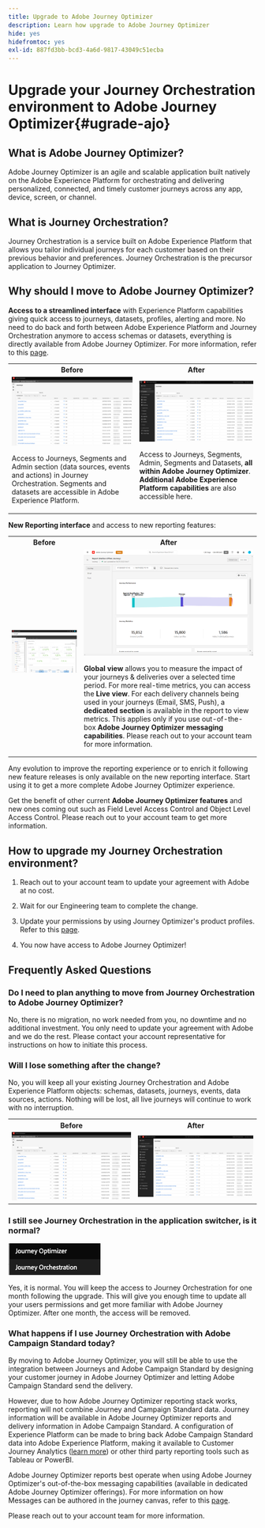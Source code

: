```yaml
---
title: Upgrade to Adobe Journey Optimizer
description: Learn how upgrade to Adobe Journey Optimizer
hide: yes
hidefromtoc: yes
exl-id: 887fd3bb-bcd3-4a6d-9817-43049c51ecba
---
```

# Upgrade your Journey Orchestration environment to Adobe Journey Optimizer{#ugrade-ajo}

## What is Adobe Journey Optimizer?

Adobe Journey Optimizer is an agile and scalable application built natively on the Adobe Experience Platform for orchestrating and delivering personalized, connected, and timely customer journeys across any app, device, screen, or channel.​

## What is Journey Orchestration?

Journey Orchestration is a service built on Adobe Experience Platform that allows you tailor individual journeys for each customer based on their previous behavior and preferences. Journey Orchestration is the precursor application to Journey Optimizer. 

## Why should I move to Adobe Journey Optimizer?

**Access to a streamlined interface** with Experience Platform capabilities giving quick access to journeys, datasets, profiles, alerting and more. No need to do back and forth between Adobe Experience Platform and Journey Orchestration anymore to access schemas or datasets, everything is directly available from Adobe Journey Optimizer. For more information, refer to this [page](https://experienceleague.adobe.com/docs/journey-optimizer/using/get-started/user-interface.html).

<table>
<tr>
<th>Before</th>
<th>After</th>
</tr>
<tr>
<td><img src="../assets/migration-ajo-1.png"><p>Access to Journeys, Segments and Admin section (data sources, events and actions) in Journey Orchestration. Segments and datasets are accessible in Adobe Experience Platform. </p></td>
<td><img src="../assets/migration-ajo-2.png"><p>Access to Journeys, Segments, Admin, Segments and Datasets, <strong>all within Adobe Journey Optimizer</strong>. <strong>Additional Adobe Experience Platform capabilities</strong> are also accessible here.</p></td>
</tr>
</table>

**New Reporting interface** and access to new reporting features:

<table>
<tr>
<th>Before</th>
<th>After</th>
</tr>
<tr>
<td><img src="../assets/migration-ajo-5.png"></td>
<td><img src="../assets/migration-ajo-6.png"><p><strong>Global view</strong> allows you to measure the impact of your journeys & deliveries over a selected time period. For more real-time metrics, you can access the <strong>Live view</strong>. For each delivery channels being used in your journeys (Email, SMS, Push), a <strong>dedicated section</strong> is available in the report to view metrics. This applies only if you use out-of-the-box <strong>Adobe Journey Optimizer messaging capabilities</strong>. Please reach out to your account team for more information.</p></td>
</tr>
</table>

Any evolution to improve the reporting experience or to enrich it following new feature releases is only available on the new reporting interface. Start using it to get a more complete Adobe Journey Optimizer experience.

Get the benefit of other current **Adobe Journey Optimizer features** and new ones coming out such as Field Level Access Control and Object Level Access Control. Please reach out to your account team to get more information.

## How to upgrade my Journey Orchestration environment?

1. Reach out to your account team to update your agreement with Adobe at no cost. 

1. Wait for our Engineering team to complete the change. 

1. Update your permissions by using Journey Optimizer's product profiles. Refer to this [page](https://experienceleague.adobe.com/docs/journey-optimizer/using/administration/ootb-product-profiles.html).

1. You now have access to Adobe Journey Optimizer!

## Frequently Asked Questions

### Do I need to plan anything to move from Journey Orchestration to Adobe Journey Optimizer?

No, there is no migration, no work needed from you, no downtime and no additional investment. You only need to update your agreement with Adobe and we do the rest. Please contact your account representative for instructions on how to initiate this process. 

### Will I lose something after the change?

No, you will keep all your existing Journey Orchestration and Adobe Experience Platform objects: schemas, datasets, journeys, events, data sources, actions. Nothing will be lost, all live journeys will continue to work with no interruption.

<table>
<tr>
<th>Before</th>
<th>After</th>
</tr>
<tr>
<td><img src="../assets/migration-ajo-7.png"></td>
<td><img src="../assets/migration-ajo-8.png"></td>
</tr>
</table>

### I still see Journey Orchestration in the application switcher, is it normal?

![](../assets/migration-ajo-9.png)

Yes, it is normal. You will keep the access to Journey Orchestration for one month following the upgrade. This will give you enough time to update all your users permissions and get more familiar with Adobe Journey Optimizer. After one month, the access will be removed.

### What happens if I use Journey Orchestration with Adobe Campaign Standard today?

By moving to Adobe Journey Optimizer, you will still be able to use the integration between Journeys and Adobe Campaign Standard by designing your customer journey in Adobe Journey Optimizer and letting Adobe Campaign Standard send the delivery.

However, due to how Adobe Journey Optimizer reporting stack works, reporting will not combine Journey and Campaign Standard data. Journey information will be available in Adobe Journey Optimizer reports and delivery information in Adobe Campaign Standard. A configuration of Experience Platform can be made to bring back Adobe Campaign Standard data into Adobe Experience Platform, making it  available to Customer Journey Analytics ([learn more](https://business.adobe.com/products/experience-platform/customer-journey-analytics.html)) or other third party reporting tools such as Tableau or PowerBI.

Adobe Journey Optimizer reports best operate when using Adobe Journey Optimizer's out-of-the-box messaging capabilities (available in dedicated Adobe Journey Optimizer offerings). For more information on how Messages can be authored in the journey canvas, refer to this [page](https://experienceleague.adobe.com/docs/journey-optimizer/using/messages/messages-in-journeys.html).

Please reach out to your account team for more information.
